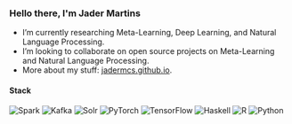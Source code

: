 ### Hello there, I'm Jader Martins


- I’m currently researching Meta-Learning, Deep Learning, and Natural Language Processing.
- I’m looking to collaborate on open source projects on Meta-Learning and Natural Language Processing.
- More about my stuff: [jadermcs.github.io](https://jadermcs.github.io).

#### Stack
![Spark](https://img.shields.io/badge/-Spark-green?logo=apache-Spark)
![Kafka](https://img.shields.io/badge/-Kafka-black?logo=apache-Kafka)
![Solr](https://img.shields.io/badge/-Solr-white?logo=apache-Solr)
![PyTorch](https://img.shields.io/badge/-PyTorch-purple?logo=PyTorch)
![TensorFlow](https://img.shields.io/badge/-TensorFlow-white?logo=TensorFlow)
![Haskell](https://img.shields.io/badge/-Haskell-5D4F85?logo=Haskell)
![R](https://img.shields.io/badge/-R-276DC3?logo=R)
![Python](https://img.shields.io/badge/-Python-orange?logo=Python)
